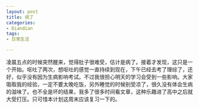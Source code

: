 ```yaml
---
layout: post
title: 病了
categories:
- Diandian
tags:
- 日常生活

---
```

凌晨五点的时候突然醒来，觉得肚子很难受，估计是病了。接着才发现，这只是一个开始。呕吐了两次，想呕吐的感觉一直持续到现在，下午已经去考了理综了，还好，似乎没有因为生病影响考试。不过我很担心明天的学习会受到一些影响。大家吸取我的经验，一定不要太晚吃饭，另外睡觉的时候别受凉了，很久没有体会生病的滋味了。也不全是坏的结果，我多了很多时间看文章，这种乐趣进了高中之后就大受打压。只可惜本计划这周末应该复习一下的。
